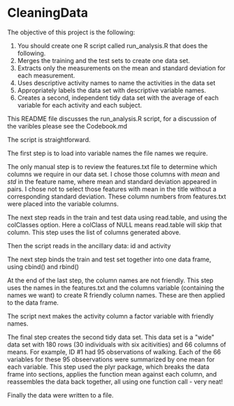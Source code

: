 CleaningData
============

The objective of this project is the following:

1. You should create one R script called run_analysis.R that does the following. 
2. Merges the training and the test sets to create one data set.
3. Extracts only the measurements on the mean and standard deviation for each measurement. 
4. Uses descriptive activity names to name the activities in the data set
5. Appropriately labels the data set with descriptive variable names. 
6. Creates a second, independent tidy data set with the average of each variable for each activity and each subject. 

This README file discusses the run_analysis.R script, for a discussion of the varibles please see the Codebook.md

The script is straightforward.

The first step is to load into variable names the file names we require.

The only manual step is to review the features.txt file to determine which columns we require in our data set.  I chose
those columns with *mean* and *std* in the feature name, where mean and standard deviation appeared in pairs.  I 
chose not to select those features with mean in the title without a corresponding standard deviation.  These
column numbers from features.txt were placed into the variable columns.

The next step reads in the train and test data using read.table, and using the colClasses option.  Here a colClass of NULL
means read.table will skip that column.  This step uses the list of columns generated above.

Then the script reads in the ancillary data: id and activity

The next step binds the train and test set together into one data frame, using cbind() and rbind()

At the end of the last step, the column names are not friendly.  This step uses the names in the features.txt and the columns
variable (containing the names we want) to create R friendly column names.  These are then applied to the data frame.

The script next makes the activity column a factor variable with friendly names.

The final step creates the second tidy data set.  This data set is a "wide" data set with 180 rows (30 individuals with
six acitivities) and 66 columns of means.  For example, ID #1 had 95 observations of walking.  Each of the
66 variables for these 95 obseervations were summarized by one mean for each variable.  This step used the plyr package,
which breaks the data frame into sections, applies the function mean against each column, and reassembles
the data back together, all using one function call - very neat!

Finally the data were written to a file.
